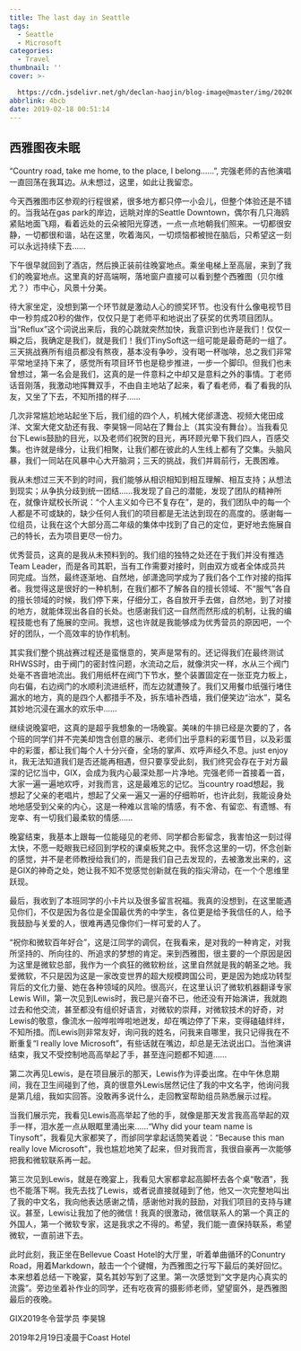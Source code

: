 ```yaml
---
title: The last day in Seattle
tags:
  - Seattle
  - Microsoft
categories:
  - Travel
thumbnail: ''
cover: >-

  https://cdn.jsdelivr.net/gh/declan-haojin/blog-image@master/img/20200615011416.png
abbrlink: 4bcb
date: 2019-02-18 00:51:14
---
```


## 西雅图夜未眠

“Country road, take me home, to the place, I belong……”, 完强老师的吉他演唱一直回荡在我耳边。从未想过，这里，如此让我留恋。

今天西雅图市区参观的行程很紧，很多地方都只停一小会儿，但整个体验还是不错的。当我站在gas park的岸边，远眺对岸的Seattle Downtown，偶尔有几只海鸥紧贴地面飞翔，看着远处的云朵被阳光穿透，一点一点地朝我们照来。一切都很安静，一切都很和谐，站在这里，吹着海风，一切烦恼都被抛在脑后，只希望这一刻可以永远持续下去……

下午很早就回到了酒店，然后换正装前往晚宴地点。乘坐电梯上至高层，来到了我们的晚宴地点。这里真的好高端啊，落地窗户直接可以看到整个西雅图（贝尔维尤？）市中心，风景十分美。

待大家坐定，没想到第一个环节就是激动人心的颁奖环节。也没有什么像电视节目中一秒剪成20秒的做作，仅仅只是丁老师平和地说出了获奖的优秀项目团队。当“Reflux”这个词说出来后，我的心跳就突然加快，我意识到也许是我们！仅仅一瞬之后，我确定是我们，就是我们！我们TinySoft这一组可能是最奇葩的一组了。三天挑战赛所有组员都没有熬夜，基本没有争吵，没有喝一杯咖啡，总之我们非常平常地坚持下来了，感觉所有项目环节也是稳步推进，一步一个脚印。但我们也未曾想过，第一名会是我们，这真的是一件意料之中却又是意料之外的事情。丁老师话音刚落，我激动地挥舞双手，不由自主地站了起来，看了看老师，看了看我的队友，又坐了下去，不知所措的样子……

几次非常尴尬地站起坐下后，我们组的四个人，机械大佬邰潇逸、视频大佬田成洋、文案大佬文劼还有我、李昊锦一同站在了舞台上（其实没有舞台）。当我看见台下Lewis鼓励的目光，以及老师们祝贺的目光，再环顾光晕下我们四人，百感交集。也许就是缘分，让我们相聚，让我们都在彼此的人生线上都有了交集。头脑风暴，我们一同站在风暴中心大开脑洞；三天的挑战，我们并肩前行，无畏困难。

我从未想过三天不到的时间，我们能够从相识相知到相互理解、相互支持；从想法到现实；从争执分歧到统一团结……我发现了自己的潜能，发现了团队的精神所在，就像许斌校长所说：“个人主义如今已不复存在”，是的，我们团队中的每一个人都是不可或缺的，缺少任何人我们的项目都是无法达到现在的高度的。感谢每一位组员，让我在这个大部分高二年级的集体中找到了自己的定位，更好地去施展自己的特长，去为项目更尽一份力。

优秀营员，这真的是我从未预料到的。我们组的独特之处还在于我们并没有推选Team Leader，而是各司其职，当有工作需要对接时，则由双方或者全体成员共同完成。当然，最终逐渐地、自然地，邰潇逸同学成为了我们各个工作对接的指挥者。我觉得这是很好的一种机制，在我们都不了解各自的擅长领域、不“服气”各自的擅长领域的时候，我们停下来，仔细分工，各自放开手去做，自然地，到了对接的地方，就能体现出各自的长处。也感谢我们这一自然而然形成的机制，让我的编程技能也有了施展的空间。我想，这也许就是我能够成为优秀营员的原因吧，一个好的团队，一个高效率的协作机制。

其实我们整个挑战赛过程还是蛮惬意的，笑声是常有的。还记得我们在最终测试RHWSS时，由于阀门的密封性问题，水流动之后，就像洪灾一样，水从三个阀门处毫不吝啬地流出。我们用纸杯在阀门下节水，整个装置固定在一张亚克力板上，向右偏，右边阀门的水顺利流进纸杯，而左边就遭殃了。我们又用餐巾纸强行堵住漏水的地方，真的是四个人都措手不及，拆东墙补西墙，我们便笑边“治水”，莫名其妙地沉浸在漏水的欢乐中……

继续说晚宴吧，这真的是超乎我想象的一场晚宴。美味的牛排已经是次要的了，各个班的同学们并不完美却饱含创意的展示、老师们出乎意料的彩蛋节目，以及彩蛋中的彩蛋，都让我们每个人十分兴奋，全场的掌声、欢呼声经久不息。just enjoy it，我无法知道我们是否还能再相遇，但只要享受此刻，我们终究会存在于对方最深的记忆当中，GIX，会成为我内心最深处那一片净地。完强老师一首接着一首，大家一遍一遍地欢呼，对我而言，这是最难忘的记忆。当country road想起，我想起了父亲的老唱片，想起了父亲一遍又一遍的仔细聆听，也许此刻，我能设身处地地感受到父亲的内心，这是一种难以言喻的情感，有不舍、有留恋、有遗憾、有宠幸、有一切我们最柔软的情感……

晚宴结束，我基本上跟每一位能碰见的老师、同学都合影留念，我害怕这一刻过得太快，不愿一眨眼我已经回到学校的课桌板凳之中。我怀念这里的一切，怀念创新的感觉，并不是老师教授给我们的，而是我们自己去发现的，去被激发出来的，这是GIX的神奇之处，她让我不知不觉感觉创新就在我的指尖滑动，在一个个思维里跃现。

最后，我收到了本班同学的小卡片以及很多留言祝福。我真的没想到，在这里能遇见你们，不仅是因为各位是全国最优秀的中学生，各位更是给予我信任的人，给予我鼓励与关爱的人，很难再遇见像你们一样可爱的人了。

“祝你和微软百年好合”，这是江同学的调侃，在我看来，是对我的一种肯定，对我所坚持的、所向往的、所追求的梦想的肯定。来到西雅图，很主要的一个原因是因为这里是微软总部，我作为一个疯狂的微软粉丝，这里自然就是我的朝圣之地。我爱微软，不只是因为这是一家改变世界的超大规模跨国公司，更是因为她成功转型背后的文化力量、她在各种领域的风险。很高兴，在这里认识了微软机器翻译专家Lewis Will，第一次见到Lewis时，我已是兴奋不已，他还没有开始演讲，我就跑过去和他交流，甚至都没有组织好语言，对微软的崇拜，对微软技术的好奇，对Lewis的敬意，像流水一般哗啦哗啦地迸发，却在嘴边停了下来，变得磕磕绊绊，不知所措。而Lewis则非常友好，询问我的姓名，问我来自哪里，我只记得我在不断重复“I really love Microsoft”，有些话就在嘴边，却总是无法说出口。当他演讲结束，我又不受控制地高高举起了手，甚至连问题都不知道……

第二次再见Lewis，是在项目展示的那天，Lewis作为评委出席。在中午休息期间，我在卫生间碰到了他，真的很意外Lewis居然记住了我的中文名字，他询问我是第几组，我如实回答。没敢再多说什么，走回教室帮助组员熟悉展示过程。

当我们展示完，我看见Lewis高高举起了他的手，就像是那天发言我高高举起的双手一样，泪水差一点从眼眶里涌出来……“Why did your team name is Tinysoft”，我看见大家都笑了，而邰同学拿起话筒笑着说：“Because this man really love Microsoft”，我也尴尬地笑了起来，但对我而言，我很自豪再一次能够把我和微软联系再一起。

第三次见到Lewis，就是在晚宴上，我看见大家都拿起高脚杯去各个桌“敬酒”，我也不能落下啊。我先去找了Lewis，或者说直接就碰到了他，他又一次完整地叫出了我的中文名，我向他表达感谢之情，感谢他对我的鼓励，对我们项目的支持与建议。甚至，Lewis让我加了他的微信！我真的很激动，微信联系人的第一个真正的外国人，第一个微软专家，这是我求之不得的。希望，我们能一直保持联系，希望微软，一直前进下去。

此时此刻，我正坐在Bellevue Coast Hotel的大厅里，听着单曲循环的Conuntry Road，用着Markdown，敲击一个个键帽，为西雅图之行写下最后的美好回忆。本来想着总结一下晚宴，莫名其妙写到了这里。第一次感觉到“文字是内心真实的流露”。旁边坐着补作业的同学，还有吃夜宵的摄影师老师，望望窗外，是西雅图最后的夜晚。

GIX2019冬令营学员 李昊锦

2019年2月19日凌晨于Coast Hotel